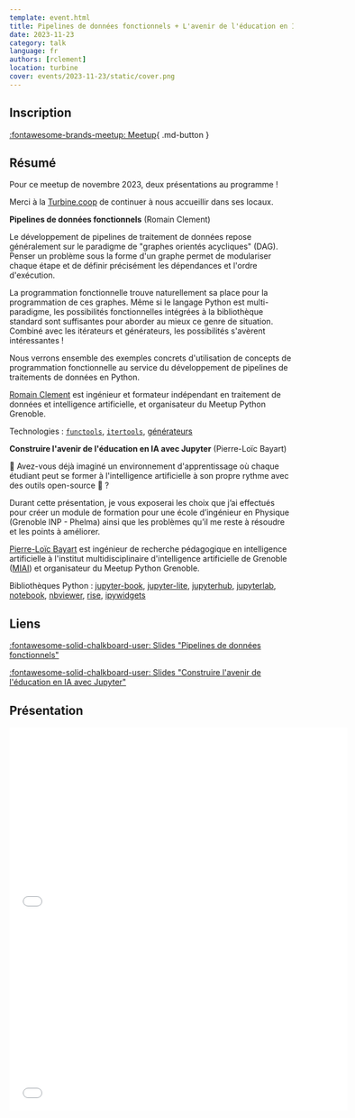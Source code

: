 ```yaml
---
template: event.html
title: Pipelines de données fonctionnels + L'avenir de l'éducation en IA avec Jupyter
date: 2023-11-23
category: talk
language: fr
authors: [rclement]
location: turbine
cover: events/2023-11-23/static/cover.png
---
```


## Inscription

[:fontawesome-brands-meetup: Meetup](https://www.meetup.com/fr-FR/groupe-dutilisateurs-python-grenoble/events/297243727/){ .md-button }

## Résumé

Pour ce meetup de novembre 2023, deux présentations au programme !

Merci à la [Turbine.coop](https://turbine.coop/) de continuer à nous accueillir dans ses locaux.

**Pipelines de données fonctionnels** (Romain Clement)

Le développement de pipelines de traitement de données repose généralement sur le paradigme de "graphes orientés acycliques" (DAG). Penser un problème sous la forme d'un graphe permet de modulariser chaque étape et de définir précisément les dépendances et l'ordre d'exécution.

La programmation fonctionnelle trouve naturellement sa place pour la programmation de ces graphes. Même si le langage Python est multi-paradigme, les possibilités fonctionnelles intégrées à la bibliothèque standard sont suffisantes pour aborder au mieux ce genre de situation. Combiné avec les itérateurs et générateurs, les possibilités s'avèrent intéressantes !

Nous verrons ensemble des exemples concrets d'utilisation de concepts de programmation fonctionnelle au service du développement de pipelines de traitements de données en Python.

[Romain Clement](https://www.linkedin.com/in/romainclement/) est ingénieur et formateur indépendant en traitement de données et intelligence artificielle, et organisateur du Meetup Python Grenoble.

Technologies : [`functools`](https://docs.python.org/3/library/functools.html), [`itertools`](https://docs.python.org/3/library/itertools.html), [générateurs](https://docs.python.org/3/glossary.html#term-generator)

**Construire l'avenir de l'éducation en IA avec Jupyter** (Pierre-Loïc Bayart)

🤔 Avez-vous déjà imaginé un environnement d'apprentissage où chaque étudiant peut se former à l'intelligence artificielle à son propre rythme avec des outils open-source 🐍 ?

Durant cette présentation, je vous exposerai les choix que j’ai effectués pour créer un module de formation pour une école d’ingénieur en Physique (Grenoble INP - Phelma) ainsi que les problèmes qu’il me reste à résoudre et les points à améliorer.

[Pierre-Loïc Bayart](https://www.linkedin.com/in/pierreloicbayart/) est ingénieur de recherche pédagogique en intelligence artificielle à l'institut multidisciplinaire d'intelligence artificielle de Grenoble ([MIAI](https://miai.univ-grenoble-alpes.fr/institut-miai/l-institut-miai-grenoble-alpes-798295.kjsp)) et organisateur du Meetup Python Grenoble.

Bibliothèques Python : [jupyter-book](https://jupyterbook.org/en/stable/intro.html), [jupyter-lite](https://jupyterlite.readthedocs.io/en/stable/), [jupyterhub](https://jupyter.org/hub), [jupyterlab](https://jupyterlab.readthedocs.io/en/latest/), [notebook](https://docs.jupyter.org/en/latest/), [nbviewer](https://nbviewer.org/), [rise](https://rise.readthedocs.io/en/latest/), [ipywidgets](https://ipywidgets.readthedocs.io/en/stable/)

## Liens

[:fontawesome-solid-chalkboard-user: Slides "Pipelines de données fonctionnels"](functional-data-pipelines.html)

[:fontawesome-solid-chalkboard-user: Slides "Construire l'avenir de l'éducation en IA avec Jupyter"](ia-jupyter.html)

## Présentation

<iframe
  src="functional-data-pipelines.html"
  width="600"
  height="340"
  scrolling="no"
  frameborder="0"
  webkitallowfullscreen
  mozallowfullscreen
  allowfullscreen
></iframe>

<iframe
  src="ia-jupyter.html"
  width="600"
  height="340"
  scrolling="no"
  frameborder="0"
  webkitallowfullscreen
  mozallowfullscreen
  allowfullscreen
></iframe>
